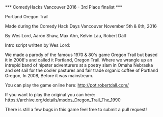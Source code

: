*** ComedyHacks Vancouver 2016 - 3rd Place finalist ***

Portland Oregon Trail

Made during the Comedy Hack Days Vancouver November 5th & 6th, 2016

By Wes Lord, Aaron Shaw, Max Ahn, Kelvin Lau, Robert Dall

Intro script written by Wes Lord:

We made a parody of the famous 1970 & 80's game Oregon Trail but based it in 2008's and called it Portland, Oregon Trail. Where we wrangle up an intrepid band of hipster adventurers at a poetry slam in Omaha Nebraska and set sail for the cooler pastures and fair trade organic coffee of Portland Oregon, In 2008, Before it was mainstream.

You can play the game online here: 
http://pot.robertdall.com/

If you want to play the original you can here:
https://archive.org/details/msdos_Oregon_Trail_The_1990

There is still a few bugs in this game feel free to submit a pull request!
